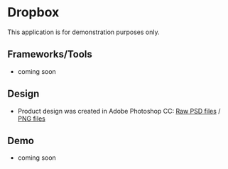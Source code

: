 # Dropbox
This application is for demonstration purposes only. 

## Frameworks/Tools
- coming soon

## Design
- Product design was created in Adobe Photoshop CC: [Raw PSD files](https://github.com/nicholas-davis/dropbox-angular-bootstrap/tree/master/design/mockups/app) / [PNG files](https://github.com/nicholas-davis/dropbox-angular-bootstrap/tree/master/design/mockups/app/screenshots)

## Demo
- coming soon
